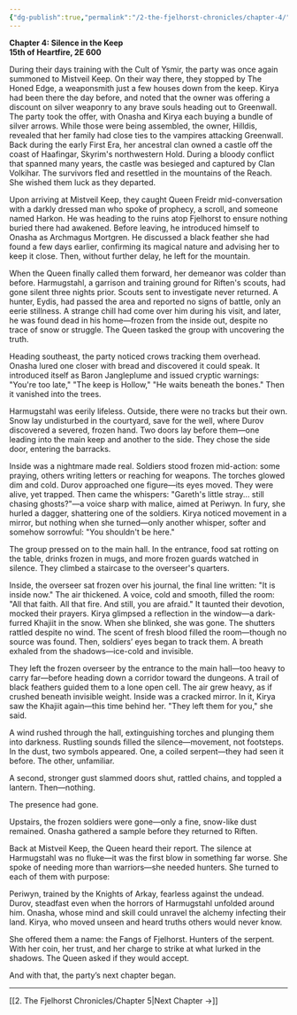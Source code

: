 ```yaml
---
{"dg-publish":true,"permalink":"/2-the-fjelhorst-chronicles/chapter-4/"}
---
```


**Chapter 4: Silence in the Keep**  
**15th of Heartfire, 2E 600**

During their days training with the Cult of Ysmir, the party was once again summoned to Mistveil Keep. On their way there, they stopped by The Honed Edge, a weaponsmith just a few houses down from the keep. Kirya had been there the day before, and noted that the owner was offering a discount on silver weaponry to any brave souls heading out to Greenwall. The party took the offer, with Onasha and Kirya each buying a bundle of silver arrows. While those were being assembled, the owner, Hilldis, revealed that her family had close ties to the vampires attacking Greenwall. Back during the early First Era, her ancestral clan owned a castle off the coast of Haafingar, Skyrim's northwestern Hold. During a bloody conflict that spanned many years, the castle was besieged and captured by Clan Volkihar. The survivors fled and resettled in the mountains of the Reach. She wished them luck as they departed.

Upon arriving at Mistveil Keep, they caught Queen Freidr mid-conversation with a darkly dressed man who spoke of prophecy, a scroll, and someone named Harkon. He was heading to the ruins atop Fjelhorst to ensure nothing buried there had awakened. Before leaving, he introduced himself to Onasha as Archmagus Mortgren. He discussed a black feather she had found a few days earlier, confirming its magical nature and advising her to keep it close. Then, without further delay, he left for the mountain.

When the Queen finally called them forward, her demeanor was colder than before. Harmugstahl, a garrison and training ground for Riften's scouts, had gone silent three nights prior. Scouts sent to investigate never returned. A hunter, Eydis, had passed the area and reported no signs of battle, only an eerie stillness. A strange chill had come over him during his visit, and later, he was found dead in his home—frozen from the inside out, despite no trace of snow or struggle. The Queen tasked the group with uncovering the truth.

Heading southeast, the party noticed crows tracking them overhead. Onasha lured one closer with bread and discovered it could speak. It introduced itself as Baron Jangleplume and issued cryptic warnings: "You're too late," "The keep is Hollow," "He waits beneath the bones." Then it vanished into the trees.

Harmugstahl was eerily lifeless. Outside, there were no tracks but their own. Snow lay undisturbed in the courtyard, save for the well, where Durov discovered a severed, frozen hand. Two doors lay before them—one leading into the main keep and another to the side. They chose the side door, entering the barracks.

Inside was a nightmare made real. Soldiers stood frozen mid-action: some praying, others writing letters or reaching for weapons. The torches glowed dim and cold. Durov approached one figure—its eyes moved. They were alive, yet trapped. Then came the whispers: "Gareth's little stray... still chasing ghosts?"—a voice sharp with malice, aimed at Periwyn. In fury, she hurled a dagger, shattering one of the soldiers. Kirya noticed movement in a mirror, but nothing when she turned—only another whisper, softer and somehow sorrowful: "You shouldn't be here."

The group pressed on to the main hall. In the entrance, food sat rotting on the table, drinks frozen in mugs, and more frozen guards watched in silence. They climbed a staircase to the overseer's quarters.

Inside, the overseer sat frozen over his journal, the final line written: "It is inside now." The air thickened. A voice, cold and smooth, filled the room: "All that faith. All that fire. And still, you are afraid." It taunted their devotion, mocked their prayers. Kirya glimpsed a reflection in the window—a dark-furred Khajiit in the snow. When she blinked, she was gone. The shutters rattled despite no wind. The scent of fresh blood filled the room—though no source was found. Then, soldiers’ eyes began to track them. A breath exhaled from the shadows—ice-cold and invisible.

They left the frozen overseer by the entrance to the main hall—too heavy to carry far—before heading down a corridor toward the dungeons. A trail of black feathers guided them to a lone open cell. The air grew heavy, as if crushed beneath invisible weight. Inside was a cracked mirror. In it, Kirya saw the Khajiit again—this time behind her. "They left them for you," she said.

A wind rushed through the hall, extinguishing torches and plunging them into darkness. Rustling sounds filled the silence—movement, not footsteps. In the dust, two symbols appeared. One, a coiled serpent—they had seen it before. The other, unfamiliar.

A second, stronger gust slammed doors shut, rattled chains, and toppled a lantern. Then—nothing.

The presence had gone.

Upstairs, the frozen soldiers were gone—only a fine, snow-like dust remained. Onasha gathered a sample before they returned to Riften.

Back at Mistveil Keep, the Queen heard their report. The silence at Harmugstahl was no fluke—it was the first blow in something far worse. She spoke of needing more than warriors—she needed hunters. She turned to each of them with purpose:

Periwyn, trained by the Knights of Arkay, fearless against the undead. Durov, steadfast even when the horrors of Harmugstahl unfolded around him. Onasha, whose mind and skill could unravel the alchemy infecting their land. Kirya, who moved unseen and heard truths others would never know.

She offered them a name: the Fangs of Fjelhorst. Hunters of the serpent. With her coin, her trust, and her charge to strike at what lurked in the shadows. The Queen asked if they would accept.

And with that, the party’s next chapter began.

---

[[2. The Fjelhorst Chronicles/Chapter 5\|Next Chapter →]]